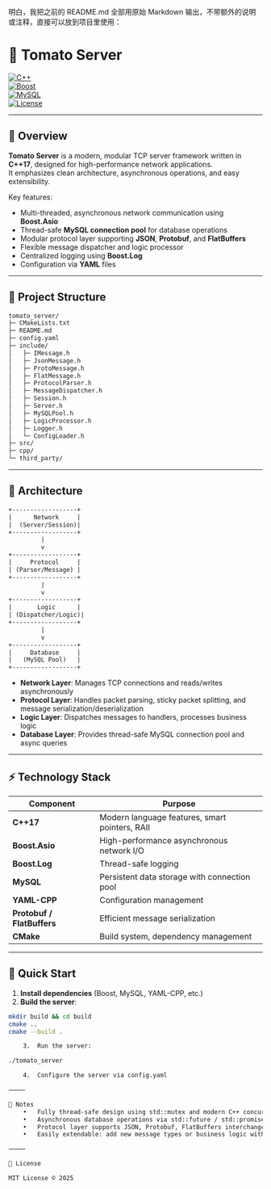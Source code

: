 明白，我把之前的 README.md 全部用原始 Markdown 输出，不带额外的说明或注释，直接可以放到项目里使用：

# 🍅 Tomato Server

[![C++](https://img.shields.io/badge/C++-17-blue?logo=c%2B%2B)](https://isocpp.org/)  
[![Boost](https://img.shields.io/badge/Boost-1.82-lightgrey?logo=boost)](https://www.boost.org/)  
[![MySQL](https://img.shields.io/badge/MySQL-8.0-blue?logo=mysql)](https://www.mysql.com/)  
[![License](https://img.shields.io/badge/License-MIT-green)](LICENSE)

---

## 📖 Overview

**Tomato Server** is a modern, modular TCP server framework written in **C++17**, designed for high-performance network
applications.  
It emphasizes clean architecture, asynchronous operations, and easy extensibility.

Key features:

- Multi-threaded, asynchronous network communication using **Boost.Asio**
- Thread-safe **MySQL connection pool** for database operations
- Modular protocol layer supporting **JSON**, **Protobuf**, and **FlatBuffers**
- Flexible message dispatcher and logic processor
- Centralized logging using **Boost.Log**
- Configuration via **YAML** files

---

## 📁 Project Structure

```txt
tomato_server/
├─ CMakeLists.txt
├─ README.md
├─ config.yaml
├─ include/
│   ├─ IMessage.h
│   ├─ JsonMessage.h
│   ├─ ProtoMessage.h
│   ├─ FlatMessage.h
│   ├─ ProtocolParser.h
│   ├─ MessageDispatcher.h
│   ├─ Session.h
│   ├─ Server.h
│   ├─ MySQLPool.h
│   ├─ LogicProcessor.h
│   ├─ Logger.h
│   └─ ConfigLoader.h
├─ src/
├─ cpp/
└─ third_party/
```

---

## 🔹 Architecture

```txt
+------------------+
|      Network     |
|  (Server/Session)|
+------------------+
         |
         v
+------------------+
|     Protocol     |
| (Parser/Message) |
+------------------+
         |
         v
+------------------+
|       Logic      |
| (Dispatcher/Logic)|
+------------------+
         |
         v
+------------------+
|     Database     |
|   (MySQL Pool)   |
+------------------+
```

- **Network Layer**: Manages TCP connections and reads/writes asynchronously
- **Protocol Layer**: Handles packet parsing, sticky packet splitting, and message serialization/deserialization
- **Logic Layer**: Dispatches messages to handlers, processes business logic
- **Database Layer**: Provides thread-safe MySQL connection pool and async queries

---

## ⚡ Technology Stack

| Component                  | Purpose                                        |
|----------------------------|------------------------------------------------|
| **C++17**                  | Modern language features, smart pointers, RAII |
| **Boost.Asio**             | High-performance asynchronous network I/O      |
| **Boost.Log**              | Thread-safe logging                            |
| **MySQL**                  | Persistent data storage with connection pool   |
| **YAML-CPP**               | Configuration management                       |
| **Protobuf / FlatBuffers** | Efficient message serialization                |
| **CMake**                  | Build system, dependency management            |

---

## 🚀 Quick Start

1. **Install dependencies** (Boost, MySQL, YAML-CPP, etc.)
2. **Build the server**:

```bash
mkdir build && cd build
cmake ..
cmake --build .

	3.	Run the server:

./tomato_server

	4.	Configure the server via config.yaml

⸻

🔧 Notes
	•	Fully thread-safe design using std::mutex and modern C++ concurrency features
	•	Asynchronous database operations via std::future / std::promise
	•	Protocol layer supports JSON, Protobuf, FlatBuffers interchangeably
	•	Easily extendable: add new message types or business logic without touching network or database code

⸻

📜 License

MIT License © 2025

